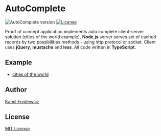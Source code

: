 # AutoComplete

![AutoComplete version](https://img.shields.io/badge/AutoComplete-1.0.0-green.svg)
[![License](https://img.shields.io/badge/license-MIT-red.svg)](https://opensource.org/licenses/MIT)

Proof of concept application implements auto complete client-server solution (cities of the world example).
**Node.js** server serves set of cached records by two possibilities methods - using http protocol or socket.
Client uses **jQuery**, **mustache** and **less**. All code written in **TypeScript**.

## Example
* [cities of the world](https://autocomplete.frydlewicz.pl)

## Author
[Kamil Frydlewicz](https://frydlewicz.pl)

## License
[MIT License](LICENSE.txt)
